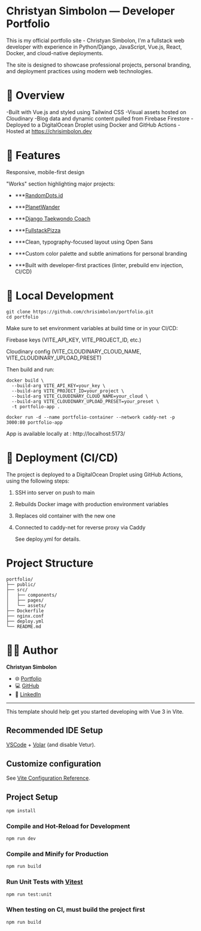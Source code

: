 
# Christyan Simbolon — Developer Portfolio

This is my official portfolio site - Christyan Simbolon, I'm a fullstack web developer with experience in Python/Django, JavaScript, Vue.js, React, Docker, and cloud-native deployments.

The site is designed to showcase professional projects, personal branding, and deployment practices using modern web technologies.

# 🧠 Overview

-Built with Vue.js and styled using Tailwind CSS
-Visual assets hosted on Cloudinary
-Blog data and dynamic content pulled from Firebase Firestore
-Deployed to a DigitalOcean Droplet using Docker and GitHub Actions
-Hosted at https://chrisimbolon.dev

# 🎨 Features

Responsive, mobile-first design

"Works" section highlighting major projects:

- ***[RandomDots.id](https://randomdots.id/)
- ***[PlanetWander](https://chrisimbolon.dev/planetwander/)
- ***[Django Taekwondo Coach](https://taekwondo-coach.chrisimbolon.dev/)
- ***[FullstackPizza](https://chrisimbolon.dev/fullstack-pizza/)

- ***Clean, typography-focused layout using Open Sans
- ***Custom color palette and subtle animations for personal branding
- ***Built with developer-first practices (linter, prebuild env injection, CI/CD)


# 🐳 Local Development
```
git clone https://github.com/chrisimbolon/portfolio.git
cd portfolio
```

Make sure to set environment variables at build time or in your CI/CD:

Firebase keys (VITE_API_KEY, VITE_PROJECT_ID, etc.)

Cloudinary config (VITE_CLOUDINARY_CLOUD_NAME, VITE_CLOUDINARY_UPLOAD_PRESET)

Then build and run:

```
docker build \
  --build-arg VITE_API_KEY=your_key \
  --build-arg VITE_PROJECT_ID=your_project \
  --build-arg VITE_CLOUDINARY_CLOUD_NAME=your_cloud \
  --build-arg VITE_CLOUDINARY_UPLOAD_PRESET=your_preset \
  -t portfolio-app .

docker run -d --name portfolio-container --network caddy-net -p 3000:80 portfolio-app
```

App is available locally at : http://localhost:5173/

# 🔄 Deployment (CI/CD)

The project is deployed to a DigitalOcean Droplet using GitHub Actions, 
using the following steps:

1. SSH into server on push to main
2. Rebuilds Docker image with production environment variables
3. Replaces old container with the new one
4. Connected to caddy-net for reverse proxy via Caddy

    See deploy.yml for details.

# Project Structure

```
portfolio/
├── public/
├── src/
│   ├── components/
│   ├── pages/
│   └── assets/
├── Dockerfile
├── nginx.conf
├── deploy.yml
└── README.md
```

# 🙋‍♂️ Author

**Christyan Simbolon**

- 🌐 [Portfolio](https://chrisimbolon.dev)
- 💻 [GitHub](https://github.com/chrisimbolon)
- 🔗 [LinkedIn](https://linkedin.com/in/christyan-simbolon-60a854360)

---

This template should help get you started developing with Vue 3 in Vite.

## Recommended IDE Setup

[VSCode](https://code.visualstudio.com/) + [Volar](https://marketplace.visualstudio.com/items?itemName=Vue.volar) (and disable Vetur).

## Customize configuration

See [Vite Configuration Reference](https://vite.dev/config/).

## Project Setup

```sh
npm install
```

### Compile and Hot-Reload for Development

```sh
npm run dev
```

### Compile and Minify for Production

```sh
npm run build
```

### Run Unit Tests with [Vitest](https://vitest.dev/)

```sh
npm run test:unit
```

### When testing on CI, must build the project first

```
npm run build
```

